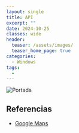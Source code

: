 ```yaml
---
layout: single
title: API
excerpt: ""
date: 2024-10-25
classes: wide
header:
  teaser: /assets/images/
  teaser_home_page: true
categories:
  - Windows
tags:
  - 
---
```


![Portada](/assets/images/)

## Referencias
- [Google Maps](https://googlemaps.github.io/)
